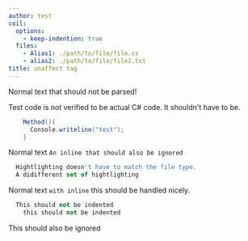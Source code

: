 ```yaml
---
author: test 
coil: 
  options: 
    - keep-indention: true 
  files: 
    - Alias1: ./path/to/file/file.cs 
    - alias2: ./path/to/file/file2.txt 
title: unaffect tag 
---
```


Normal text that should not be parsed!

Test code is not verified to be actual C# code. It shouldn't have to be.
```c# coil.files.Alias1
    Method(){
      Console.writeline("test");
    }
```

Normal text
`An inline that should also be ignored`

```js coil.files.alias2 some,other.meta
  Hightlighting doesn't have to match the file type.
  A didifferent set of hightlighting
```

Normal text `with inline` this should be handled nicely.

```python coil: { options.keep-indention: false, files.target: "./path/to/file/file3.py" }
  This should not be indented
    this should not be indented
```

This should also be ignored
